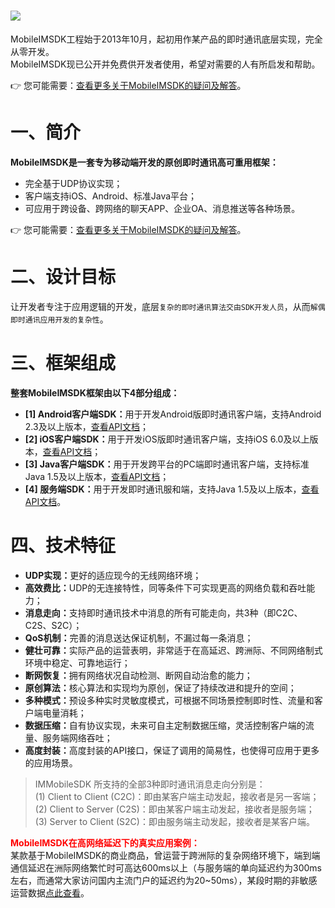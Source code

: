 # ![](https://raw.githubusercontent.com/JackJiang2011/MobileIMSDK/master/preview/more_screenshots/others/github_header_logo_h.png)
MobileIMSDK工程始于2013年10月，起初用作某产品的即时通讯底层实现，完全从零开发。<br>
MobileIMSDK现已公开并免费供开发者使用，希望对需要的人有所启发和帮助。

:point_right: 您可能需要：[查看更多关于MobileIMSDK的疑问及解答](http://openmob.net/forum.php?mod=viewthread&tid=60&extra=page%3D1)。

# 一、简介
<b>MobileIMSDK是一套专为移动端开发的原创即时通讯高可重用框架：</b> 
* 完全基于UDP协议实现；
* 客户端支持iOS、Android、标准Java平台；
* 可应用于跨设备、跨网络的聊天APP、企业OA、消息推送等各种场景。

:point_right: 您可能需要：[查看更多关于MobileIMSDK的疑问及解答](http://openmob.net/forum.php?mod=viewthread&tid=60&extra=page%3D1)。

# 二、设计目标
让开发者专注于应用逻辑的开发，底层<code>复杂的即时通讯算法交由SDK开发人员</code>，从而<code>解偶即时通讯应用开发的复杂性</code>。

# 三、框架组成
<b>整套MobileIMSDK框架由以下4部分组成：</b>
* <b>[1] Android客户端SDK：</b>用于开发Android版即时通讯客户端，支持Android 2.3及以上版本，[查看API文档](http://openmob.net/extend/docs/api/mobileimsdk/android/)；
* <b>[2] iOS客户端SDK：</b>用于开发iOS版即时通讯客户端，支持iOS 6.0及以上版本，[查看API文档](http://openmob.net/extend/docs/api/mobileimsdk/ios/)；
* <b>[3] Java客户端SDK：</b>用于开发跨平台的PC端即时通讯客户端，支持标准Java 1.5及以上版本，[查看API文档](http://openmob.net/extend/docs/api/mobileimsdk/java/)；
* <b>[4] 服务端SDK：</b>用于开发即时通讯服和端，支持Java 1.5及以上版本，[查看API文档](http://openmob.net/extend/docs/api/mobileimsdk/server/)。

# 四、技术特征
* <b>UDP实现：</b>更好的适应现今的无线网络环境；
* <b>高效费比：</b>UDP的无连接特性，同等条件下可实现更高的网络负载和吞吐能力；
* <b>消息走向：</b>支持即时通讯技术中消息的所有可能走向，共3种（即C2C、C2S、S2C）；
* <b>QoS机制：</b>完善的消息送达保证机制，不漏过每一条消息；
* <b>健壮可靠：</b>实际产品的运营表明，非常适于在高延迟、跨洲际、不同网络制式环境中稳定、可靠地运行；
* <b>断网恢复：</b>拥有网络状况自动检测、断网自动治愈的能力；
* <b>原创算法：</b>核心算法和实现均为原创，保证了持续改进和提升的空间；
* <b>多种模式：</b>预设多种实时灵敏度模式，可根据不同场景控制即时性、流量和客户端电量消耗；
* <b>数据压缩：</b>自有协议实现，未来可自主定制数据压缩，灵活控制客户端的流量、服务端网络吞吐；
* <b>高度封装：</b>高度封装的API接口，保证了调用的简易性，也使得可应用于更多的应用场景。

> IMMobileSDK 所支持的全部3种即时通讯消息走向分别是：   
  (1) Client to Client (C2C)：即由某客户端主动发起，接收者是另一客端；
  (2) Client to Server (C2S)：即由某客户端主动发起，接收者是服务端；
  (3) Server to Client (S2C)：即由服务端主动发起，接收者是某客户端。

<b><font color=red>MobileIMSDK在高网络延迟下的真实应用案例：</font></b><br>
某款基于MobileIMSDK的商业商品，曾运营于跨洲际的复杂网络环境下，端到端通信延迟在洲际网络繁忙时可高达600ms以上（与服务端的单向延迟约为300ms左右，而通常大家访问国内主流门户的延迟约为20~50ms），某段时期的非敏感运营数据[点此查看](http://openmob.net/forum.php?mod=viewthread&tid=21&page=1&extra=#pid35)。
